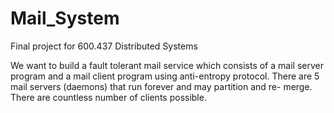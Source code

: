 # Mail_System
Final project for 600.437 Distributed Systems

We want to build a fault tolerant mail service which consists of a mail server
program and a mail client program using anti-entropy protocol.
There are 5 mail servers (daemons) that run forever and may partition and re-
merge.
There are countless number of clients possible.
